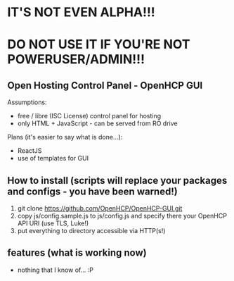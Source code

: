 # IT'S NOT EVEN ALPHA!!!
# DO NOT USE IT IF YOU'RE NOT POWERUSER/ADMIN!!!

## Open Hosting Control Panel - OpenHCP GUI

Assumptions:
- free / libre (ISC License) control panel for hosting
- only HTML + JavaScript - can be served from RO drive

Plans (it's easier to say what is done...):
- ReactJS
- use of templates for GUI

## How to install (scripts will replace your packages and configs - you have been warned!)

1. git clone https://github.com/OpenHCP/OpenHCP-GUI.git
2. copy js/config.sample.js to js/config.js and specify there your OpenHCP API URI (use TLS, Luke!)
3. put everything to directory accessible via HTTP(s!)

## features (what is working now)

- nothing that I know of... :P
